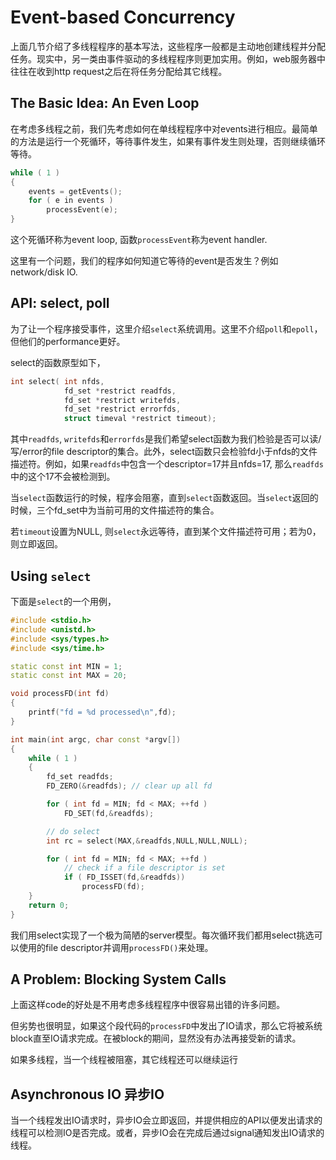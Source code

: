 # Event-based Concurrency
上面几节介绍了多线程程序的基本写法，这些程序一般都是主动地创建线程并分配任务。现实中，另一类由事件驱动的多线程程序则更加实用。例如，web服务器中往往在收到http request之后在将任务分配给其它线程。

## The Basic Idea: An Even Loop
在考虑多线程之前，我们先考虑如何在单线程程序中对events进行相应。最简单的方法是运行一个死循环，等待事件发生，如果有事件发生则处理，否则继续循环等待。
```c++
while ( 1 )
{
    events = getEvents();
    for ( e in events )
        processEvent(e);
}
```
这个死循环称为event loop, 函数```processEvent```称为event handler.

这里有一个问题，我们的程序如何知道它等待的event是否发生？例如network/disk IO.

## API: select, poll
为了让一个程序接受事件，这里介绍```select```系统调用。这里不介绍```poll```和```epoll```，但他们的performance更好。

select的函数原型如下，
```c++
int select( int nfds,
            fd_set *restrict readfds,
            fd_set *restrict writefds,
            fd_set *restrict errorfds,
            struct timeval *restrict timeout);
```
其中```readfds```, ```writefds```和```errorfds```是我们希望select函数为我们检验是否可以读/写/error的file descriptor的集合。此外，select函数只会检验fd小于nfds的文件描述符。例如，如果```readfds```中包含一个descriptor=17并且nfds=17, 那么```readfds```中的这个17不会被检测到。

当```select```函数运行的时候，程序会阻塞，直到```select```函数返回。当```select```返回的时候，三个fd_set中为当前可用的文件描述符的集合。

若```timeout```设置为NULL, 则```select```永远等待，直到某个文件描述符可用；若为0，则立即返回。

## Using ```select```
下面是```select```的一个用例，
```c++
#include <stdio.h>
#include <unistd.h>
#include <sys/types.h>
#include <sys/time.h>

static const int MIN = 1;
static const int MAX = 20;

void processFD(int fd)
{
    printf("fd = %d processed\n",fd);
}

int main(int argc, char const *argv[])
{
    while ( 1 )
    {
        fd_set readfds;
        FD_ZERO(&readfds); // clear up all fd

        for ( int fd = MIN; fd < MAX; ++fd )
            FD_SET(fd,&readfds);

        // do select
        int rc = select(MAX,&readfds,NULL,NULL,NULL);

        for ( int fd = MIN; fd < MAX; ++fd )
            // check if a file descriptor is set
            if ( FD_ISSET(fd,&readfds))
                processFD(fd);
    }
    return 0;
}
```
我们用select实现了一个极为简陋的server模型。每次循环我们都用select挑选可以使用的file descriptor并调用```processFD()```来处理。

## A Problem: Blocking System Calls
上面这样code的好处是不用考虑多线程程序中很容易出错的许多问题。

但劣势也很明显，如果这个段代码的```processFD```中发出了IO请求，那么它将被系统block直至IO请求完成。在被block的期间，显然没有办法再接受新的请求。

如果多线程，当一个线程被阻塞，其它线程还可以继续运行

## Asynchronous IO 异步IO
当一个线程发出IO请求时，异步IO会立即返回，并提供相应的API以便发出请求的线程可以检测IO是否完成。或者，异步IO会在完成后通过signal通知发出IO请求的线程。

